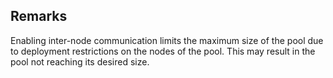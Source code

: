 ## Remarks  
 Enabling inter-node communication limits the maximum size of the pool due to deployment restrictions on the nodes              of the pool. This may result in the pool not reaching its desired size.